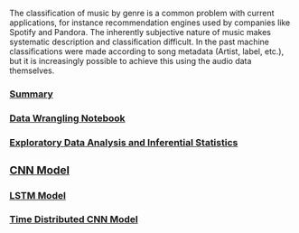 The classification of music by genre is a common problem with current applications, for instance recommendation engines used by companies like Spotify and Pandora. The inherently subjective nature of music makes systematic description and classification difficult. In the past machine classifications were made according to song metadata (Artist, label, etc.), but it is increasingly possible to achieve this using the audio data themselves.

<h3><a href=https://github.com/morganfry/springboard/blob/master/Capstone%20Project%202/Capstone%202%20Report.pdf>Summary</a></h3>
<h3><a href=https://github.com/morganfry/springboard/blob/master/Capstone%20Project%202/Data_Wrangling.ipynb>Data Wrangling Notebook</a></h3>
<h3><a href=https://github.com/morganfry/springboard/blob/master/Capstone%20Project%202/EDA_and_Inferential_Statistics.ipynb>Exploratory Data Analysis and Inferential Statistics</a></h3>
<h3><a href=https://github.com/morganfry/springboard/blob/master/Capstone%20Project%202/Baseline_Model.ipynb</a</h3>
<h3><a href=https://github.com/morganfry/springboard/blob/master/Capstone%20Project%202/Extended_Model_CNN.ipynb>CNN Model</a></h3>
<h3><a href=https://github.com/morganfry/springboard/blob/master/Capstone%20Project%202/Extended_Model_LSTM.ipynb>LSTM Model</a></h3>
<h3><a href=https://github.com/morganfry/springboard/blob/master/Capstone%20Project%202/Extended_Model_Time_Dist_CNN.ipynb>Time Distributed CNN Model</a></h3>



